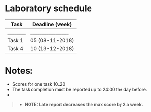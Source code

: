 # Laboratory schedule

Task | Deadline (week)|
--|--|
________|_________________|
Task 1  | 05 (08-11-2018)
Task 4  | 10 (13-12-2018) 

# Notes:

* Scores for one task 10..20
* The task completion must be reported up to 24:00 the day before.
*  
> * **NOTE: Late report decreases the max score by 2 a week.**

